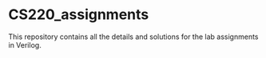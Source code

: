 # CS220_assignments
This repository contains all the details and solutions for the lab assignments in Verilog.
